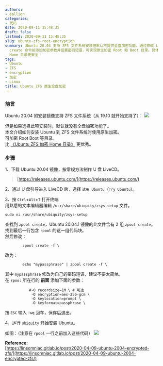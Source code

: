 ```yaml
---
authors:
- eallion
categories:
- 代码
date: 2020-09-11 15:48:35
draft: false
lastmod: 2020-09-11 15:48:35
slug: ubuntu-zfs-root-encryption
summary: Ubuntu 20.04 支持 ZFS 文件系统安装但默认不提供全盘加密功能。通过修改 LiveCD 中的 zsys-setup 文件，在 zpool
  create 命令前添加加密参数并设置密码短语，可实现原生加密 Root 和 Boot 目录。具体步骤包括编辑文件、添加加密选项并保存后运行安装程序。这种方法比仅加密
  Home 目录更安全！
tags:
- Ubuntu
- ZFS
- encryption
- 加密
- Linux
title: Ubuntu ZFS 原生全盘加密
---
```

### 前言

Ubuntu 20.04 的安装镜像支持 ZFS 文件系统（从 19.10 就开始支持了）：
![](/assets/images/posts/2020/09/install.png)

但是如果选择此项安装时，默认就没有全盘加密功能了。  
本文介绍如何安装 Ubuntu 到 ZFS 文件系统时使用原生加密。  
可加密 Root Boot 等目录。  
比 [《Ubuntu ZFS 加密 Home 目录》](https://eallion.com/ubuntu-zfs-encryption) 更优秀。

### 步骤

1、下载 Ubuntu 20.04 镜像，按常规方法制作 U 盘 LiveCD。

> [https://releases.ubuntu.com/](https://releases.ubuntu.com/)

2、通过 U 盘引导进入 LiveCD 后，选择 `试用 Ubuntu`（`Try Ubuntu`）。

3、按 `Ctrl`+`Alt`+`T` 打开终端  
用熟悉的文本编辑器编辑 `/usr/share/ubiquity/zsys-setup` 文件。

```
sudo vi /usr/share/ubiquity/zsys-setup
```

查找到 `zpool create`，Ubuntu 20.04.1 镜像的此文件含有 2 组 `zpool create`。  
找到最后一行包含 `rpool` 的这一组代码块。  
然后修改：

```
        zpool create -f \
```

改为：

```
        echo "mypassphrase" | zpool create -f \
```

其中 `mypassphrase` 修改为自己的密码短语，建议不要太简单。  
在 `rpool` 所在行的 **前面** 添加下面的参数：

```
           #-O recordsize=1M \ # 可选
            -O encryption=aes-256-gcm \
            -O keylocation=prompt \
            -O keyformat=passphrase \
```

按 `ESC` 输入 `:wq` 回车，保存后退出。

4、运行 `ubiquity` 开始安装 Ubuntu。

如图：（注意在 `rpool` 一行之前加入这些代码）
![](/assets/images/posts/2020/09/zsys-setup.png)

**Reference:**  
[https://linsomniac.gitlab.io/post/2020-04-09-ubuntu-2004-encrypted-zfs/](https://linsomniac.gitlab.io/post/2020-04-09-ubuntu-2004-encrypted-zfs/)